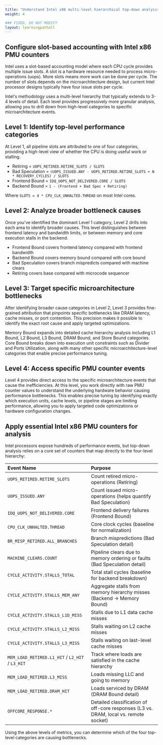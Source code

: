 ```yaml
---
title: "Understand Intel x86 multi-level hierarchical top-down analysis"
weight: 4

### FIXED, DO NOT MODIFY
layout: learningpathall
---
```


## Configure slot-based accounting with Intel x86 PMU counters

Intel uses a slot-based accounting model where each CPU cycle provides multiple issue slots. A slot is a hardware resource needed to process micro-operations (uops). More slots means more work can be done per cycle. The number of slots depends on the microarchitecture design, but current Intel processor designs typically have four issue slots per cycle.

Intel's methodology uses a multi-level hierarchy that typically extends to 3-4 levels of detail. Each level provides progressively more granular analysis, allowing you to drill down from high-level categories to specific microarchitecture events.

## Level 1: Identify top-level performance categories

At Level 1, all pipeline slots are attributed to one of four categories, providing a high-level view of whether the CPU is doing useful work or stalling.

- Retiring = `UOPS_RETIRED.RETIRE_SLOTS / SLOTS`
- Bad Speculation = `(UOPS_ISSUED.ANY - UOPS_RETIRED.RETIRE_SLOTS + N * RECOVERY_CYCLES) / SLOTS`
- Frontend Bound = `IDQ_UOPS_NOT_DELIVERED.CORE / SLOTS`
- Backend Bound = `1 - (Frontend + Bad Spec + Retiring)`

Where `SLOTS = 4 * CPU_CLK_UNHALTED.THREAD` on most Intel cores.

## Level 2: Analyze broader bottleneck causes

Once you've identified the dominant Level 1 category, Level 2 drills into each area to identify broader causes. This level distinguishes between frontend latency and bandwidth limits, or between memory and core execution stalls in the backend.

- Frontend Bound covers frontend latency compared with frontend bandwidth
- Backend Bound covers memory bound compared with core bound
- Bad Speculation covers branch mispredicts compared with machine clears
- Retiring covers base compared with microcode sequencer

## Level 3: Target specific microarchitecture bottlenecks

After identifying broader cause categories in Level 2, Level 3 provides fine-grained attribution that pinpoints specific bottlenecks like DRAM latency, cache misses, or port contention. This precision makes it possible to identify the exact root cause and apply targeted optimizations. 

Memory Bound expands into detailed cache hierarchy analysis including L1 Bound, L2 Bound, L3 Bound, DRAM Bound, and Store Bound categories. Core Bound breaks down into execution unit constraints such as Divider and Ports Utilization, along with many other specific microarchitecture-level categories that enable precise performance tuning.

## Level 4: Access specific PMU counter events

Level 4 provides direct access to the specific microarchitecture events that cause the inefficiencies. At this level, you work directly with raw PMU counter values to understand the underlying hardware behavior causing performance bottlenecks. This enables precise tuning by identifying exactly which execution units, cache levels, or pipeline stages are limiting performance, allowing you to apply targeted code optimizations or hardware configuration changes. 

## Apply essential Intel x86 PMU counters for analysis

Intel processors expose hundreds of performance events, but top-down analysis relies on a core set of counters that map directly to the four-level hierarchy:

| Event Name                                      | Purpose                                                                              |
| :---------------------------------------------- | :----------------------------------------------------------------------------------- |
| `UOPS_RETIRED.RETIRE_SLOTS`                     | Count retired micro-operations (Retiring)                                            |
| `UOPS_ISSUED.ANY`                               | Count issued micro-operations (helps quantify Bad Speculation)                       |
| `IDQ_UOPS_NOT_DELIVERED.CORE`                   | Frontend delivery failures (Frontend Bound)                                          |
| `CPU_CLK_UNHALTED.THREAD`                       | Core clock cycles (baseline for normalization)                                       |
| `BR_MISP_RETIRED.ALL_BRANCHES`                  | Branch mispredictions (Bad Speculation detail)                                       |
| `MACHINE_CLEARS.COUNT`                          | Pipeline clears due to memory ordering or faults (Bad Speculation detail)            |
| `CYCLE_ACTIVITY.STALLS_TOTAL`                   | Total stall cycles (baseline for backend breakdown)                                  |
| `CYCLE_ACTIVITY.STALLS_MEM_ANY`                 | Aggregate stalls from memory hierarchy misses (Backend → Memory Bound)               |
| `CYCLE_ACTIVITY.STALLS_L1D_MISS`                | Stalls due to L1 data cache misses                                                   |
| `CYCLE_ACTIVITY.STALLS_L2_MISS`                 | Stalls waiting on L2 cache misses                                                    |
| `CYCLE_ACTIVITY.STALLS_L3_MISS`                 | Stalls waiting on last-level cache misses                                            |
| `MEM_LOAD_RETIRED.L1_HIT` / `L2_HIT` / `L3_HIT` | Track where loads are satisfied in the cache hierarchy                               |
| `MEM_LOAD_RETIRED.L3_MISS`                      | Loads missing LLC and going to memory                                                |
| `MEM_LOAD_RETIRED.DRAM_HIT`                     | Loads serviced by DRAM (DRAM Bound detail)                                           |
| `OFFCORE_RESPONSE.*`                            | Detailed classification of off-core responses (L3 vs. DRAM, local vs. remote socket) |


Using the above levels of metrics, you can determine which of the four top-level categories are causing bottlenecks.

